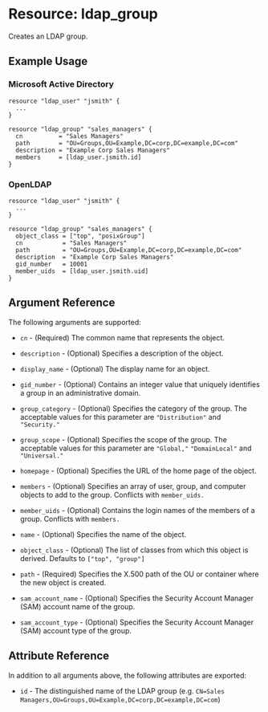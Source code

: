 # Resource: ldap_group

Creates an LDAP group. 

## Example Usage

### Microsoft Active Directory
```hcl
resource "ldap_user" "jsmith" {
  ...
}

resource "ldap_group" "sales_managers" {
  cn          = "Sales Managers"
  path        = "OU=Groups,OU=Example,DC=corp,DC=example,DC=com"
  description = "Example Corp Sales Managers"
  members     = [ldap_user.jsmith.id]
}
```

### OpenLDAP
```hcl
resource "ldap_user" "jsmith" {
  ...
}

resource "ldap_group" "sales_managers" {
  object_class = ["top", "posixGroup"]
  cn           = "Sales Managers"
  path         = "OU=Groups,OU=Example,DC=corp,DC=example,DC=com"
  description  = "Example Corp Sales Managers"
  gid_number   = 10001
  member_uids  = [ldap_user.jsmith.uid]
}
```

## Argument Reference

The following arguments are supported:

* `cn` - (Required) The common name that represents the object.

* `description` - (Optional) Specifies a description of the object.

* `display_name` - (Optional) The display name for an object.

* `gid_number` - (Optional) Contains an integer value that uniquely identifies a group in an administrative domain.

* `group_category` - (Optional) Specifies the category of the group. The acceptable values for this parameter are ``"Distribution"`` and ``"Security."``

* `group_scope` - (Optional) Specifies the scope of the group. The acceptable values for this parameter are ``"Global,"`` ``"DomainLocal"`` and ``"Universal."``

* `homepage` - (Optional) Specifies the URL of the home page of the object.

* `members` - (Optional) Specifies an array of user, group, and computer objects to add to the group. Conflicts with ``member_uids.``

* `member_uids` - (Optional) Contains the login names of the members of a group. Conflicts with ``members.``

* `name` - (Optional) Specifies the name of the object.

* `object_class` - (Optional) The list of classes from which this object is derived. Defaults to ``["top", "group"]``

* `path` - (Required) Specifies the X.500 path of the OU or container where the new object is created.

* `sam_account_name` - (Optional) Specifies the Security Account Manager (SAM) account name of the group.

* `sam_account_type` - (Optional) Specifies the Security Account Manager (SAM) account type of the group.

## Attribute Reference

In addition to all arguments above, the following attributes are exported:

* `id` - The distinguished name of the LDAP group (e.g. ``CN=Sales Managers,OU=Groups,OU=Example,DC=corp,DC=example,DC=com``)
